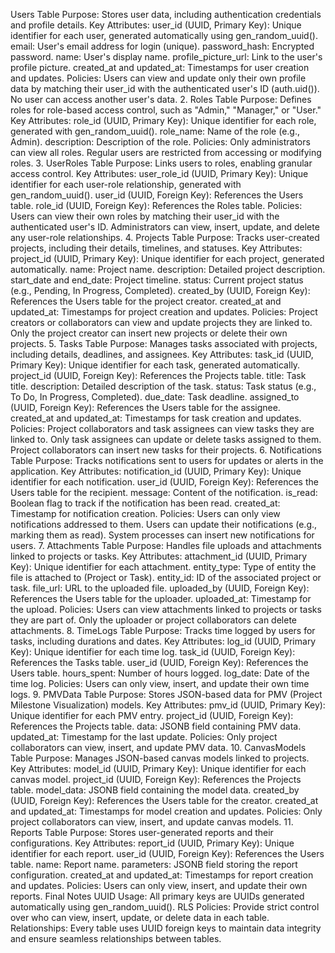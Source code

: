  Users Table
Purpose: Stores user data, including authentication credentials and profile details.
Key Attributes:
user_id (UUID, Primary Key): Unique identifier for each user, generated automatically using gen_random_uuid().
email: User's email address for login (unique).
password_hash: Encrypted password.
name: User's display name.
profile_picture_url: Link to the user's profile picture.
created_at and updated_at: Timestamps for user creation and updates.
Policies:
Users can view and update only their own profile data by matching their user_id with the authenticated user's ID (auth.uid()).
No user can access another user's data.
2. Roles Table
Purpose: Defines roles for role-based access control, such as "Admin," "Manager," or "User."
Key Attributes:
role_id (UUID, Primary Key): Unique identifier for each role, generated with gen_random_uuid().
role_name: Name of the role (e.g., Admin).
description: Description of the role.
Policies:
Only administrators can view all roles.
Regular users are restricted from accessing or modifying roles.
3. UserRoles Table
Purpose: Links users to roles, enabling granular access control.
Key Attributes:
user_role_id (UUID, Primary Key): Unique identifier for each user-role relationship, generated with gen_random_uuid().
user_id (UUID, Foreign Key): References the Users table.
role_id (UUID, Foreign Key): References the Roles table.
Policies:
Users can view their own roles by matching their user_id with the authenticated user's ID.
Administrators can view, insert, update, and delete any user-role relationships.
4. Projects Table
Purpose: Tracks user-created projects, including their details, timelines, and statuses.
Key Attributes:
project_id (UUID, Primary Key): Unique identifier for each project, generated automatically.
name: Project name.
description: Detailed project description.
start_date and end_date: Project timeline.
status: Current project status (e.g., Pending, In Progress, Completed).
created_by (UUID, Foreign Key): References the Users table for the project creator.
created_at and updated_at: Timestamps for project creation and updates.
Policies:
Project creators or collaborators can view and update projects they are linked to.
Only the project creator can insert new projects or delete their own projects.
5. Tasks Table
Purpose: Manages tasks associated with projects, including details, deadlines, and assignees.
Key Attributes:
task_id (UUID, Primary Key): Unique identifier for each task, generated automatically.
project_id (UUID, Foreign Key): References the Projects table.
title: Task title.
description: Detailed description of the task.
status: Task status (e.g., To Do, In Progress, Completed).
due_date: Task deadline.
assigned_to (UUID, Foreign Key): References the Users table for the assignee.
created_at and updated_at: Timestamps for task creation and updates.
Policies:
Project collaborators and task assignees can view tasks they are linked to.
Only task assignees can update or delete tasks assigned to them.
Project collaborators can insert new tasks for their projects.
6. Notifications Table
Purpose: Tracks notifications sent to users for updates or alerts in the application.
Key Attributes:
notification_id (UUID, Primary Key): Unique identifier for each notification.
user_id (UUID, Foreign Key): References the Users table for the recipient.
message: Content of the notification.
is_read: Boolean flag to track if the notification has been read.
created_at: Timestamp for notification creation.
Policies:
Users can only view notifications addressed to them.
Users can update their notifications (e.g., marking them as read).
System processes can insert new notifications for users.
7. Attachments Table
Purpose: Handles file uploads and attachments linked to projects or tasks.
Key Attributes:
attachment_id (UUID, Primary Key): Unique identifier for each attachment.
entity_type: Type of entity the file is attached to (Project or Task).
entity_id: ID of the associated project or task.
file_url: URL to the uploaded file.
uploaded_by (UUID, Foreign Key): References the Users table for the uploader.
uploaded_at: Timestamp for the upload.
Policies:
Users can view attachments linked to projects or tasks they are part of.
Only the uploader or project collaborators can delete attachments.
8. TimeLogs Table
Purpose: Tracks time logged by users for tasks, including durations and dates.
Key Attributes:
log_id (UUID, Primary Key): Unique identifier for each time log.
task_id (UUID, Foreign Key): References the Tasks table.
user_id (UUID, Foreign Key): References the Users table.
hours_spent: Number of hours logged.
log_date: Date of the time log.
Policies:
Users can only view, insert, and update their own time logs.
9. PMVData Table
Purpose: Stores JSON-based data for PMV (Project Milestone Visualization) models.
Key Attributes:
pmv_id (UUID, Primary Key): Unique identifier for each PMV entry.
project_id (UUID, Foreign Key): References the Projects table.
data: JSONB field containing PMV data.
updated_at: Timestamp for the last update.
Policies:
Only project collaborators can view, insert, and update PMV data.
10. CanvasModels Table
Purpose: Manages JSON-based canvas models linked to projects.
Key Attributes:
model_id (UUID, Primary Key): Unique identifier for each canvas model.
project_id (UUID, Foreign Key): References the Projects table.
model_data: JSONB field containing the model data.
created_by (UUID, Foreign Key): References the Users table for the creator.
created_at and updated_at: Timestamps for model creation and updates.
Policies:
Only project collaborators can view, insert, and update canvas models.
11. Reports Table
Purpose: Stores user-generated reports and their configurations.
Key Attributes:
report_id (UUID, Primary Key): Unique identifier for each report.
user_id (UUID, Foreign Key): References the Users table.
name: Report name.
parameters: JSONB field storing the report configuration.
created_at and updated_at: Timestamps for report creation and updates.
Policies:
Users can only view, insert, and update their own reports.
Final Notes
UUID Usage: All primary keys are UUIDs generated automatically using gen_random_uuid().
RLS Policies: Provide strict control over who can view, insert, update, or delete data in each table.
Relationships: Every table uses UUID foreign keys to maintain data integrity and ensure seamless relationships between tables.